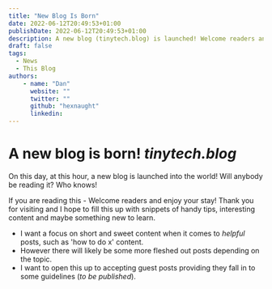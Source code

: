 ```yaml
---
title: "New Blog Is Born"
date: 2022-06-12T20:49:53+01:00
publishDate: 2022-06-12T20:49:53+01:00
description: A new blog (tinytech.blog) is launched! Welcome readers and enjoy your stay!
draft: false
tags:
  - News
  - This Blog
authors:
    - name: "Dan"
      website: ""
      twitter: ""
      github: "hexnaught"
      linkedin:
---
```


# A new blog is born! _tinytech.blog_

On this day, at this hour, a new blog is launched into the world! Will anybody be reading it? Who knows!

If you are reading this - Welcome readers and enjoy your stay! Thank you for visiting and I hope to fill this up with snippets of handy tips, interesting content and maybe something new to learn.

- I want a focus on short and sweet content when it comes to _helpful_ posts, such as 'how to do x' content.
- However there will likely be some more fleshed out posts depending on the topic.
- I want to open this up to accepting guest posts providing they fall in to some guidelines (_to be published_).
